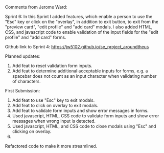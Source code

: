 Comments from Jerome Ward:

Sprint 6:
In this Sprint I added features, which enable a person to use the "Esc" key or click on the "overlay", in addition to exit button, to exit from the "preview card", "edit profile" and "add card" modals. I also added HTML, CSS, and javascript code to enable validation of the input fields for the "edit profile" and "add card" forms.  

Github link to Sprint 4: https://jw5102.github.io/se_project_aroundtheus

Planned updates:
1. Add feat to reset validation form inputs.
2. Add feat to determine additional acceptable inputs for forms, e.g. a spacebar does not count as an input character when validating number of characters.

First Submission:
1. Add feat to use "Esc" key to exit modals.
2. Add feat to click on overlay to exit modals.
3. Add feat to validate form inputs and show error messages in forms.
4. Used javascript, HTML, CSS code to validate form inputs and show error messages when wrong input is detected.
5. Used javascript, HTML, and CSS code to close modals using "Esc" and clicking on overlay.
6. 
Refactored code to make it more streamlined.